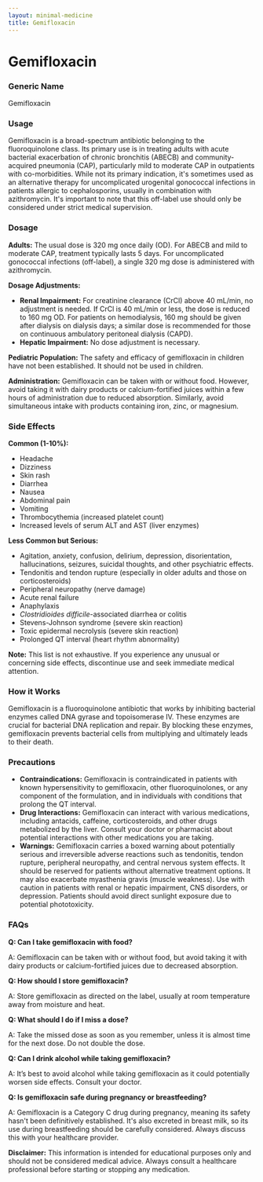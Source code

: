 ```yaml
---
layout: minimal-medicine
title: Gemifloxacin
---
```


# Gemifloxacin
### Generic Name
Gemifloxacin

### Usage
Gemifloxacin is a broad-spectrum antibiotic belonging to the fluoroquinolone class.  Its primary use is in treating adults with acute bacterial exacerbation of chronic bronchitis (ABECB) and community-acquired pneumonia (CAP), particularly mild to moderate CAP in outpatients with co-morbidities.  While not its primary indication, it's sometimes used as an alternative therapy for uncomplicated urogenital gonococcal infections in patients allergic to cephalosporins, usually in combination with azithromycin.  It's important to note that this off-label use should only be considered under strict medical supervision.

### Dosage

**Adults:** The usual dose is 320 mg once daily (OD).  For ABECB and mild to moderate CAP, treatment typically lasts 5 days. For uncomplicated gonococcal infections (off-label), a single 320 mg dose is administered with azithromycin.

**Dosage Adjustments:**

* **Renal Impairment:**  For creatinine clearance (CrCl) above 40 mL/min, no adjustment is needed. If CrCl is 40 mL/min or less, the dose is reduced to 160 mg OD.  For patients on hemodialysis, 160 mg should be given after dialysis on dialysis days; a similar dose is recommended for those on continuous ambulatory peritoneal dialysis (CAPD).
* **Hepatic Impairment:** No dose adjustment is necessary.

**Pediatric Population:** The safety and efficacy of gemifloxacin in children have not been established.  It should not be used in children.

**Administration:** Gemifloxacin can be taken with or without food. However, avoid taking it with dairy products or calcium-fortified juices within a few hours of administration due to reduced absorption. Similarly, avoid simultaneous intake with products containing iron, zinc, or magnesium.


### Side Effects

**Common (1-10%):**

* Headache
* Dizziness
* Skin rash
* Diarrhea
* Nausea
* Abdominal pain
* Vomiting
* Thrombocythemia (increased platelet count)
* Increased levels of serum ALT and AST (liver enzymes)

**Less Common but Serious:**

* Agitation, anxiety, confusion, delirium, depression, disorientation, hallucinations, seizures, suicidal thoughts, and other psychiatric effects.
* Tendonitis and tendon rupture (especially in older adults and those on corticosteroids)
* Peripheral neuropathy (nerve damage)
* Acute renal failure
* Anaphylaxis
* <i>Clostridioides difficile</i>-associated diarrhea or colitis
* Stevens-Johnson syndrome (severe skin reaction)
* Toxic epidermal necrolysis (severe skin reaction)
* Prolonged QT interval (heart rhythm abnormality)

**Note:**  This list is not exhaustive.  If you experience any unusual or concerning side effects, discontinue use and seek immediate medical attention.


### How it Works

Gemifloxacin is a fluoroquinolone antibiotic that works by inhibiting bacterial enzymes called DNA gyrase and topoisomerase IV. These enzymes are crucial for bacterial DNA replication and repair.  By blocking these enzymes, gemifloxacin prevents bacterial cells from multiplying and ultimately leads to their death.


### Precautions

* **Contraindications:** Gemifloxacin is contraindicated in patients with known hypersensitivity to gemifloxacin, other fluoroquinolones, or any component of the formulation, and in individuals with conditions that prolong the QT interval.
* **Drug Interactions:**  Gemifloxacin can interact with various medications, including antacids, caffeine, corticosteroids, and other drugs metabolized by the liver. Consult your doctor or pharmacist about potential interactions with other medications you are taking.
* **Warnings:**  Gemifloxacin carries a boxed warning about potentially serious and irreversible adverse reactions such as tendonitis, tendon rupture, peripheral neuropathy, and central nervous system effects.  It should be reserved for patients without alternative treatment options.  It may also exacerbate myasthenia gravis (muscle weakness).  Use with caution in patients with renal or hepatic impairment, CNS disorders, or depression.  Patients should avoid direct sunlight exposure due to potential phototoxicity.


### FAQs

**Q: Can I take gemifloxacin with food?**

A:  Gemifloxacin can be taken with or without food, but avoid taking it with dairy products or calcium-fortified juices due to decreased absorption.


**Q: How should I store gemifloxacin?**

A: Store gemifloxacin as directed on the label, usually at room temperature away from moisture and heat.


**Q: What should I do if I miss a dose?**

A: Take the missed dose as soon as you remember, unless it is almost time for the next dose.  Do not double the dose.


**Q:  Can I drink alcohol while taking gemifloxacin?**

A: It’s best to avoid alcohol while taking gemifloxacin as it could potentially worsen side effects.  Consult your doctor.


**Q: Is gemifloxacin safe during pregnancy or breastfeeding?**

A: Gemifloxacin is a Category C drug during pregnancy, meaning its safety hasn't been definitively established.  It's also excreted in breast milk, so its use during breastfeeding should be carefully considered.  Always discuss this with your healthcare provider.


**Disclaimer:** This information is intended for educational purposes only and should not be considered medical advice. Always consult a healthcare professional before starting or stopping any medication.
